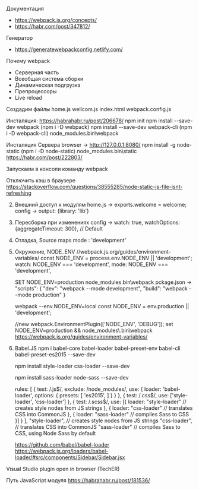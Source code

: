 Документация
 - https://webpack.js.org/concepts/
 - https://habr.com/post/347812/

Генератор
- https://generatewebpackconfig.netlify.com/

Почему webpack
- Серверная часть
- Всеобщая система сборки
- Динамическая подгрузка
- Препроцессоры
- Live reload

Создадим файлы
    home.js
    wellcom.js
    index.html
    webpack.config.js

Инсталяция:
https://habrahabr.ru/post/206678/
    npm init
    npm install --save-dev webpack (npm i -D webpack)
    npm install --save-dev webpack-cli (npm i -D webpack-cli)
    node_modules\.bin\webpack

Инсталяция Сервера
browser -> http://127.0.0.1:8080/
    npm install -g node-static (npm i -D node-static)
    node_modules\.bin\static
    https://habr.com/post/222803/

Запускаем в консоли команду webpack

Отключить кэш в браузере
    https://stackoverflow.com/questions/38555285/node-static-js-file-isnt-refreshing

2) Внешний доступ к модулям
    home.js -> exports.welcome = welcome;
    config -> output: {library: 'lib'}

3) Пересборка при изменениях
    config -> 
    watch: true,
    watchOptions: {aggregateTimeout: 300}, // Default

4) Отладка, Source maps
    mode : 'development'

5) Окружение, NODE_ENV
    //webpack.js.org/guides/environment-variables/
    const NODE_ENV = process.env.NODE_ENV || 'development';
    watch: NODE_ENV === 'development',
    mode: NODE_ENV === 'development',


    SET NODE_ENV=production node_modules\.bin\webpack
    pckage.json ->
    "scripts": {
        "dev": "webpack --mode development",
        "build": "webpack --mode production"
    }
    
    webpack --env.NODE_ENV=local
    const NODE_ENV = env.production || 'development';

    //new webpack.EnvironmentPlugin(['NODE_ENV', 'DEBUG']);
    set NODE_ENV=production && node_modules\\.bin\\webpack
    https://webpack.js.org/guides/environment-variables/

6) Babel.JS
    npm i babel-core babel-loader babel-preset-env babel-cli babel-preset-es2015 --save-dev
    
    
    npm install style-loader css-loader --save-dev
    
    npm install sass-loader node-sass --save-dev

    rules: [
				{
					test: /\.js$/,
					exclude: /node_modules/,
					use: {
						loader: 'babel-loader',
						options: {
							presets: [
								'es2015',
							]
						}
					}
				},
				{
					test: /\.css$/,
					use: ['style-loader', 'css-loader']
				},
				{
					test: /\.scss$/,
					use: [{
						loader: "style-loader" // creates style nodes from JS strings
					}, {
						loader: "css-loader" // translates CSS into CommonJS
					}, {
						loader: "sass-loader" // compiles Sass to CSS
					}]
				}
			],
    "style-loader", // creates style nodes from JS strings
    "css-loader", // translates CSS into CommonJS
    "sass-loader" // compiles Sass to CSS, using Node Sass by default
    
    https://github.com/babel/babel-loader
    https://webpack.js.org/loaders/babel-loader/#src/components/Sidebar/Sidebar.jsx



Visual Studio plugin
    open in browser (TechER)

Путь JavaScript модуля
    https://habrahabr.ru/post/181536/
    

